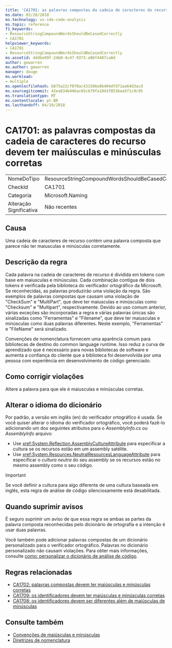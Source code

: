 ```yaml
---
title: 'CA1701: as palavras compostas da cadeia de caracteres do recurso devem ter maiúsculas e minúsculas corretas'
ms.date: 03/28/2018
ms.technology: vs-ide-code-analysis
ms.topic: reference
f1_keywords:
- ResourceStringCompoundWordsShouldBeCasedCorrectly
- CA1701
helpviewer_keywords:
- CA1701
- ResourceStringCompoundWordsShouldBeCasedCorrectly
ms.assetid: 4ddbe09f-24b8-4c47-9373-a06f4487ca0d
author: gewarren
ms.author: gewarren
manager: douge
ms.workload:
- multiple
ms.openlocfilehash: b875a22cf070ac433206e8b404dfd71aa64d3acd
ms.sourcegitcommit: 42ea834b446ac65c679fa1043f853bea5f1c9c95
ms.translationtype: MT
ms.contentlocale: pt-BR
ms.lasthandoff: 04/19/2018
---
```

# <a name="ca1701-resource-string-compound-words-should-be-cased-correctly"></a>CA1701: as palavras compostas da cadeia de caracteres do recurso devem ter maiúsculas e minúsculas corretas

|||
|-|-|
|NomeDoTipo|ResourceStringCompoundWordsShouldBeCasedCorrectly|
|CheckId|CA1701|
|Categoria|Microsoft.Naming|
|Alteração Significativa|Não recentes|

## <a name="cause"></a>Causa

Uma cadeia de caracteres de recurso contém uma palavra composta que parece não ter maiusculas e minúsculas corretamente.

## <a name="rule-description"></a>Descrição da regra

Cada palavra na cadeia de caracteres de recurso é dividida em tokens com base em maiusculas e minúsculas. Cada combinação contígua de dois tokens é verificada pela biblioteca do verificador ortográfico da Microsoft. Se reconhecidas, as palavras produzirão uma violação da regra. São exemplos de palavras compostas que causam uma violação de "CheckSum" e "MultiPart", que deve ter maiusculas e minúsculas como "Checksum" e "Multipart", respectivamente. Devido ao uso comum anterior, várias exceções são incorporadas a regra e várias palavras únicas são sinalizadas como "Ferramentas" e "Filename", que deve ter maiusculas e minúsculas como duas palavras diferentes. Neste exemplo, "Ferramentas" e "FileName" será sinalizado.

Convenções de nomenclatura fornecem uma aparência comum para bibliotecas de destino do common language runtime. Isso reduz a curva de aprendizado que é necessário para novas bibliotecas de software e aumenta a confiança do cliente que a biblioteca foi desenvolvida por uma pessoa com experiência em desenvolvimento de código gerenciado.

## <a name="how-to-fix-violations"></a>Como corrigir violações

Altere a palavra para que ele é maiusculas e minúsculas corretas.

## <a name="change-the-dictionary-language"></a>Alterar o idioma do dicionário

Por padrão, a versão em inglês (en) do verificador ortográfico é usada. Se você quiser alterar o idioma do verificador ortográfico, você poderá fazê-lo adicionando um dos seguintes atributos para o *AssemblyInfo.cs* ou *AssemblyInfo* arquivo:

- Use <xref:System.Reflection.AssemblyCultureAttribute> para especificar a cultura se os recursos estão em um assembly satélite.
- Use <xref:System.Resources.NeutralResourcesLanguageAttribute> para especificar o *cultura neutra* do seu assembly se os recursos estão no mesmo assembly como o seu código.

> [!IMPORTANT]
> Se você definir a cultura para algo diferente de uma cultura baseada em inglês, esta regra de análise de código silenciosamente está desabilitada.

## <a name="when-to-suppress-warnings"></a>Quando suprimir avisos

É seguro suprimir um aviso de que essa regra se ambas as partes da palavra composta reconhecidas pelo dicionário de ortografia e a intenção é usar duas palavras.

Você também pode adicionar palavras compostas de um dicionário personalizado para o verificador ortográfico. Palavras no dicionário personalizado não causam violações. Para obter mais informações, consulte [como: personalizar o dicionário de análise de código](../code-quality/how-to-customize-the-code-analysis-dictionary.md).

## <a name="related-rules"></a>Regras relacionadas

- [CA1702: palavras compostas devem ter maiúsculas e minúsculas corretas](../code-quality/ca1702-compound-words-should-be-cased-correctly.md)
- [CA1709: os identificadores devem ter maiúsculas e minúsculas corretas](../code-quality/ca1709-identifiers-should-be-cased-correctly.md)
- [CA1708: os identificadores devem ser diferentes além de maiúsculas de minúsculas](../code-quality/ca1708-identifiers-should-differ-by-more-than-case.md)

## <a name="see-also"></a>Consulte também

- [Convenções de maiúsculas e minúsculas](/dotnet/standard/design-guidelines/capitalization-conventions)
- [Diretrizes de nomenclatura](/dotnet/standard/design-guidelines/naming-guidelines)